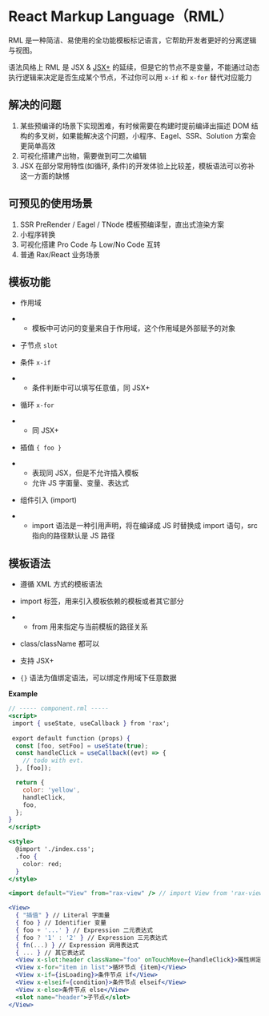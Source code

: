 # React Markup Language（RML）

RML 是一种简洁、易使用的全功能模板标记语言，它帮助开发者更好的分离逻辑与视图。

语法风格上 RML 是 JSX & [JSX+](https://github.com/jsx-plus/jsx-plus) 的延续，但是它的节点不是变量，不能通过动态执行逻辑来决定是否生成某个节点，不过你可以用 `x-if` 和 `x-for` 替代对应能力

## 解决的问题

1. 某些预编译的场景下实现困难，有时候需要在构建时提前编译出描述 DOM 结构的多叉树，如果能解决这个问题，小程序、Eagel、SSR、Solution 方案会更简单高效
2. 可视化搭建产出物，需要做到可二次编辑
3. JSX 在部分常用特性(如循环, 条件)的开发体验上比较差，模板语法可以弥补这一方面的缺憾

## 可预见的使用场景

1. SSR PreRender / Eagel / TNode 模板预编译型，直出式渲染方案
2. 小程序转换
3. 可视化搭建 Pro Code 与 Low/No Code 互转
4. 普通 Rax/React 业务场景

## 模板功能

- 作用域

- - 模板中可访问的变量来自于作用域，这个作用域是外部赋予的对象

- 子节点 `slot` 
- 条件 `x-if` 

- - 条件判断中可以填写任意值，同 JSX+

- 循环 `x-for` 

- - 同 JSX+

- 插值 `{ foo }` 

- - 表现同 JSX，但是不允许插入模板
  - 允许 JS 字面量、变量、表达式

- 组件引入 (import)

- - import 语法是一种引用声明，将在编译成 JS 时替换成 import 语句，src 指向的路径默认是 JS 路径



## 模板语法

- 遵循 XML 方式的模板语法
- import 标签，用来引入模板依赖的模板或者其它部分

- - from 用来指定与当前模板的路径关系

- class/className 都可以
- 支持 JSX+
- `{}` 语法为值绑定语法，可以绑定作用域下任意数据



**Example**

```jsx
// ----- component.rml -----
<script>
 import { useState, useCallback } from 'rax';
  
 export default function (props) {
  const [foo, setFoo] = useState(true);
  const handleClick = useCallback((evt) => {
    // todo with evt.
  }, [foo]);

  return {
    color: 'yellow',
    handleClick,
    foo,
  };
}
</script>

<style>
  @import './index.css';
  .foo {
    color: red;
  }
</style>

<import default="View" from="rax-view" /> // import View from 'rax-view';

<View>
  { "插值" } // Literal 字面量
  { foo } // Identifier 变量
  { foo + '...' } // Expression 二元表达式
  { foo ? '1' : '2' } // Expression 三元表达式
  { fn(...) } // Expression 调用表达式
  { ... } // 其它表达式
  <View x-slot:header className="foo" onTouchMove={handleClick}>属性绑定、事件处理器绑定</View>
  <View x-for="item in list">循环节点 {item}</View>
  <View x-if={isLoading}>条件节点 if</View>
  <View x-elseif={condition}>条件节点 elseif</View>
  <View x-else>条件节点 else</View>
  <slot name="header">子节点</slot>
</View>
```

### 